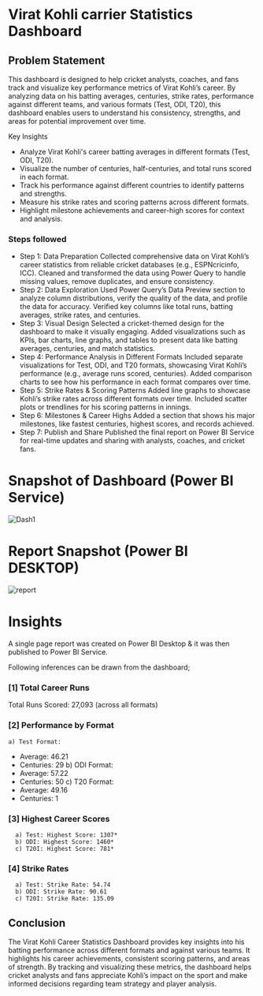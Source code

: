 # Virat Kohli carrier Statistics Dashboard

## Problem Statement

This dashboard is designed to help cricket analysts, coaches, and fans track and visualize key performance metrics of Virat Kohli’s career. By analyzing data on his batting averages, centuries, strike rates, performance against different teams, and various formats (Test, ODI, T20), this dashboard enables users to understand his consistency, strengths, and areas for potential improvement over time.

Key Insights
- Analyze Virat Kohli's career batting averages in different formats (Test, ODI, T20).
- Visualize the number of centuries, half-centuries, and total runs scored in each format.
- Track his performance against different countries to identify patterns and strengths.
- Measure his strike rates and scoring patterns across different formats.
- Highlight milestone achievements and career-high scores for context and analysis.


### Steps followed 

- Step 1: Data Preparation
Collected comprehensive data on Virat Kohli’s career statistics from reliable cricket databases (e.g., ESPNcricinfo, ICC).
Cleaned and transformed the data using Power Query to handle missing values, remove duplicates, and ensure consistency.
- Step 2: Data Exploration
Used Power Query’s Data Preview section to analyze column distributions, verify the quality of the data, and profile the data for accuracy.
Verified key columns like total runs, batting averages, strike rates, and centuries.
- Step 3: Visual Design
Selected a cricket-themed design for the dashboard to make it visually engaging.
Added visualizations such as KPIs, bar charts, line graphs, and tables to present data like batting averages, centuries, and match statistics.
- Step 4: Performance Analysis in Different Formats
Included separate visualizations for Test, ODI, and T20 formats, showcasing Virat Kohli’s performance (e.g., average runs scored, centuries).
Added comparison charts to see how his performance in each format compares over time.
- Step 5: Strike Rates & Scoring Patterns
Added line graphs to showcase Kohli’s strike rates across different formats over time.
Included scatter plots or trendlines for his scoring patterns in innings.
- Step 6: Milestones & Career Highs
Added a section that shows his major milestones, like fastest centuries, highest scores, and records achieved.
- Step 7: Publish and Share
Published the final report on Power BI Service for real-time updates and sharing with analysts, coaches, and cricket fans.


# Snapshot of Dashboard (Power BI Service)

![Dash1](https://github.com/user-attachments/assets/cce89196-9c78-4ab1-bc30-0dc302403842)

 
 # Report Snapshot (Power BI DESKTOP)

 
![report](https://github.com/user-attachments/assets/d2a78e8b-3166-4ea6-bff7-8616c6198ee4)

# Insights

A single page report was created on Power BI Desktop & it was then published to Power BI Service.

Following inferences can be drawn from the dashboard;

### [1] Total Career Runs

Total Runs Scored: 27,093 (across all formats)
           
### [2] Performance by Format
    a) Test Format:
   - Average: 46.21
   - Centuries: 29
    b) ODI Format:
   - Average: 57.22
   - Centuries: 50
    c) T20 Format: 
   - Average: 49.16
   - Centuries: 1
  
  ### [3] Highest Career Scores 
  
      a) Test: Highest Score: 1307*
      b) ODI: Highest Score: 1460*
      c) T20I: Highest Score: 781*

  ### [4] Strike Rates 
  
      a) Test: Strike Rate: 54.74
      b) ODI: Strike Rate: 90.61
      c) T20I: Strike Rate: 135.09    


## Conclusion

The Virat Kohli Career Statistics Dashboard provides key insights into his batting performance across different formats and against various teams. It highlights his career achievements, consistent scoring patterns, and areas of strength. By tracking and visualizing these metrics, the dashboard helps cricket analysts and fans appreciate Kohli’s impact on the sport and make informed decisions regarding team strategy and player analysis.
